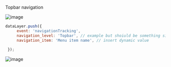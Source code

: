 Topbar navigation

![image](https://github.com/RasmusEge/ESB-4.0-Datalayer-documentation/assets/122262884/ad9ff301-903c-4da2-8f1e-bd9faf122a62)

````javascript
dataLayer.push({
     event: 'navigationTracking',
     navigation_level: 'Topbar', // example but shoiuld be something similar
     navigation_item: 'Menu item name', // insert dynamic value
    
 }); 
````
![image](https://github.com/RasmusEge/ESB-4.0-Datalayer-documentation/assets/122262884/58b71f5a-81aa-4fdc-a8e3-df9d991b24af)

